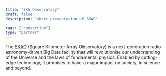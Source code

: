 ```yaml
---
title: "SKA Observatory"
draft: false
description: "short presentation of SKAO"

tags: ["consortium"]
type: "partner" 
---
```


The [SKAO](https://www.skao.int/en) (Square Kilometer Array Observatory) is a next-generation radio astronomy-driven Big Data facility that will revolutionise our understanding of the Universe and the laws of fundamental physics. Enabled by cutting-edge technology, it promises to have a major impact on society, in science and beyond.
